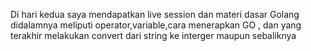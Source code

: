 Di hari kedua saya mendapatkan live session dan materi dasar Golang didalamnya meliputi operator,variable,cara menerapkan GO , dan yang terakhir melakukan convert dari string ke interger maupun sebaliknya